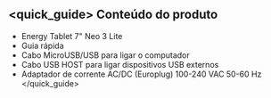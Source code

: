 ## <quick_guide> Conteúdo do produto
* Energy Tablet 7" Neo 3 Lite
* Guia rápida
* Cabo MicroUSB/USB para ligar o computador
* Cabo USB HOST para ligar dispositivos USB externos
* Adaptador de corrente AC/DC (Europlug) 100-240 VAC 50-60 Hz
</quick_guide>
